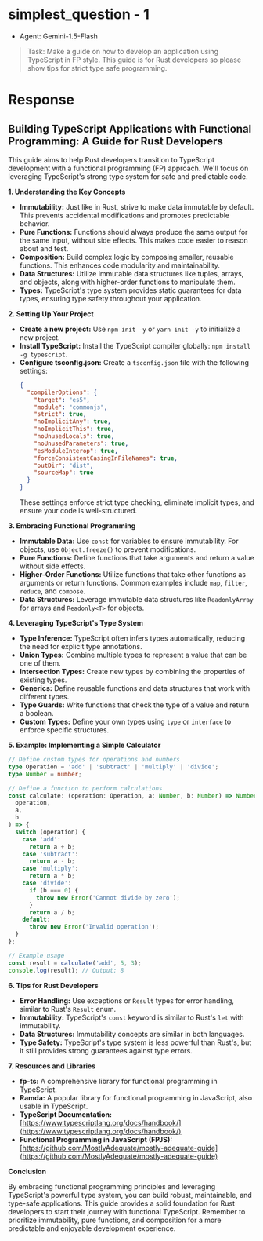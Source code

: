 
# simplest_question - 1

- Agent: Gemini-1.5-Flash

> Task: Make a guide on how to develop an application using TypeScript in FP style. This guide is for Rust developers so please show tips for strict type safe programming.

# Response

## Building TypeScript Applications with Functional Programming: A Guide for Rust Developers

This guide aims to help Rust developers transition to TypeScript development with a functional programming (FP) approach. We'll focus on leveraging TypeScript's strong type system for safe and predictable code.

**1. Understanding the Key Concepts**

* **Immutability:**  Just like in Rust, strive to make data immutable by default. This prevents accidental modifications and promotes predictable behavior. 
* **Pure Functions:** Functions should always produce the same output for the same input, without side effects. This makes code easier to reason about and test.
* **Composition:** Build complex logic by composing smaller, reusable functions. This enhances code modularity and maintainability.
* **Data Structures:** Utilize immutable data structures like tuples, arrays, and objects, along with higher-order functions to manipulate them.
* **Types:** TypeScript's type system provides static guarantees for data types, ensuring type safety throughout your application.

**2. Setting Up Your Project**

* **Create a new project:** Use `npm init -y` or `yarn init -y` to initialize a new project.
* **Install TypeScript:**  Install the TypeScript compiler globally: `npm install -g typescript`.
* **Configure tsconfig.json:** Create a `tsconfig.json` file with the following settings:
  ```json
  {
    "compilerOptions": {
      "target": "es5",
      "module": "commonjs",
      "strict": true,
      "noImplicitAny": true,
      "noImplicitThis": true,
      "noUnusedLocals": true,
      "noUnusedParameters": true,
      "esModuleInterop": true,
      "forceConsistentCasingInFileNames": true,
      "outDir": "dist",
      "sourceMap": true
    }
  }
  ```
  These settings enforce strict type checking, eliminate implicit types, and ensure your code is well-structured.

**3. Embracing Functional Programming**

* **Immutable Data:** Use `const` for variables to ensure immutability. For objects, use `Object.freeze()` to prevent modifications.
* **Pure Functions:** Define functions that take arguments and return a value without side effects.
* **Higher-Order Functions:** Utilize functions that take other functions as arguments or return functions. Common examples include `map`, `filter`, `reduce`, and `compose`.
* **Data Structures:** Leverage immutable data structures like `ReadonlyArray` for arrays and `Readonly<T>` for objects.

**4. Leveraging TypeScript's Type System**

* **Type Inference:** TypeScript often infers types automatically, reducing the need for explicit type annotations.
* **Union Types:**  Combine multiple types to represent a value that can be one of them.
* **Intersection Types:** Create new types by combining the properties of existing types.
* **Generics:** Define reusable functions and data structures that work with different types.
* **Type Guards:**  Write functions that check the type of a value and return a boolean.
* **Custom Types:** Define your own types using `type` or `interface` to enforce specific structures.

**5. Example: Implementing a Simple Calculator**

```typescript
// Define custom types for operations and numbers
type Operation = 'add' | 'subtract' | 'multiply' | 'divide';
type Number = number;

// Define a function to perform calculations
const calculate: (operation: Operation, a: Number, b: Number) => Number = (
  operation,
  a,
  b
) => {
  switch (operation) {
    case 'add':
      return a + b;
    case 'subtract':
      return a - b;
    case 'multiply':
      return a * b;
    case 'divide':
      if (b === 0) {
        throw new Error('Cannot divide by zero');
      }
      return a / b;
    default:
      throw new Error('Invalid operation');
  }
};

// Example usage
const result = calculate('add', 5, 3);
console.log(result); // Output: 8
```

**6. Tips for Rust Developers**

* **Error Handling:**  Use exceptions or `Result` types for error handling, similar to Rust's `Result` enum.
* **Immutability:** TypeScript's `const` keyword is similar to Rust's `let` with immutability.
* **Data Structures:**  Immutability concepts are similar in both languages.
* **Type Safety:** TypeScript's type system is less powerful than Rust's, but it still provides strong guarantees against type errors.

**7. Resources and Libraries**

* **fp-ts:** A comprehensive library for functional programming in TypeScript.
* **Ramda:** A popular library for functional programming in JavaScript, also usable in TypeScript.
* **TypeScript Documentation:**  [https://www.typescriptlang.org/docs/handbook/](https://www.typescriptlang.org/docs/handbook/)
* **Functional Programming in JavaScript (FPJS):** [https://github.com/MostlyAdequate/mostly-adequate-guide](https://github.com/MostlyAdequate/mostly-adequate-guide)

**Conclusion**

By embracing functional programming principles and leveraging TypeScript's powerful type system, you can build robust, maintainable, and type-safe applications. This guide provides a solid foundation for Rust developers to start their journey with functional TypeScript. Remember to prioritize immutability, pure functions, and composition for a more predictable and enjoyable development experience.


